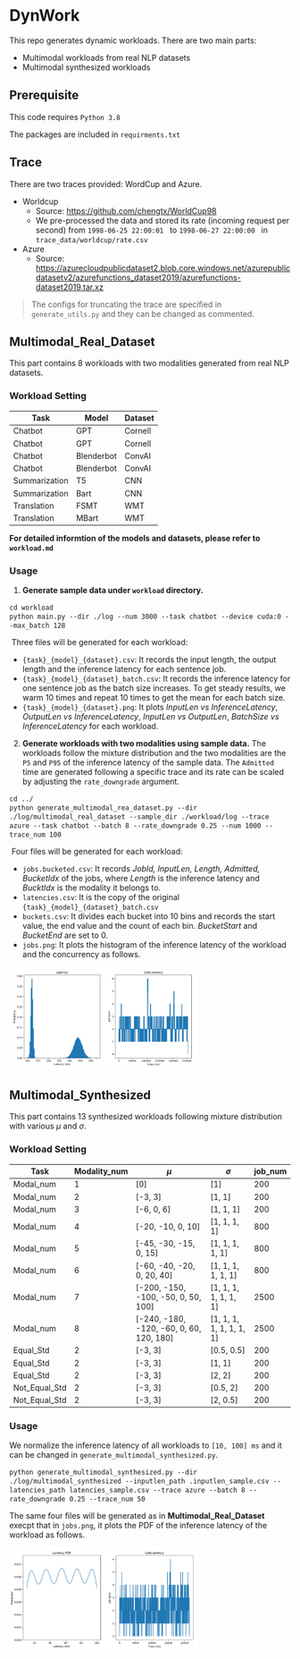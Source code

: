 # DynWork

This repo generates dynamic workloads. There are two main parts:

- Multimodal workloads from real NLP datasets
- Multimodal synthesized workloads

## Prerequisite

This code requires `Python 3.8`

The packages are included in `requirments.txt`

## Trace

There are two traces provided: WordCup and Azure.

- Worldcup
  - Source: https://github.com/chengtx/WorldCup98
  - We pre-processed the data and stored its rate (incoming request per second) from `1998-06-25 22:00:01 `  to `1998-06-27 22:00:00 ` in `trace_data/worldcup/rate.csv`
- Azure
  - Source: https://azurecloudpublicdataset2.blob.core.windows.net/azurepublicdatasetv2/azurefunctions_dataset2019/azurefunctions-dataset2019.tar.xz

> The configs for truncating the trace are specified in `generate_utils.py` and they can be changed as commented.

## Multimodal_Real_Dataset

This part contains 8 workloads with two modalities generated from real NLP datasets.

### Workload Setting

| Task          | Model      | Dataset |
| ------------- | ---------- | ------- |
| Chatbot       | GPT        | Cornell |
| Chatbot       | GPT        | Cornell |
| Chatbot       | Blenderbot | ConvAI  |
| Chatbot       | Blenderbot | ConvAI  |
| Summarization | T5         | CNN     |
| Summarization | Bart       | CNN     |
| Translation   | FSMT       | WMT     |
| Translation   | MBart      | WMT     |

**For detailed informtion of the models and datasets, please refer to `workload.md`**

### Usage

1. **Generate sample data under `workload` directory.**  

```
cd workload
python main.py --dir ./log --num 3000 --task chatbot --device cuda:0 --max_batch 128
```

​       Three files will be generated for each workload:

- `{task}_{model}_{dataset}.csv`: It records the input length, the output length and the inference latency for each sentence job.
- `{task}_{model}_{dataset}_batch.csv`: It records the inference latency for one sentence job as the batch size increases. To get steady results, we warm 10 times and repeat 10 times to get the mean for each batch size.
- `{task}_{model}_{dataset}.png`: It plots *InputLen vs InferenceLatency*, *OutputLen vs InferenceLatency*, *InputLen vs OutputLen*, *BatchSize vs InferenceLatency* for each workload.

2. **Generate workloads with two modalities using sample data.** The workloads follow the mixture distribution and the two modalities are the `P5` and `P95` of the inference latency of the sample data. The `Admitted` time are generated following a specific trace and its rate can be scaled by adjusting the `rate_downgrade` argument.

```
cd ../
python generate_multimodal_rea_dataset.py --dir ./log/multimodal_real_dataset --sample_dir ./workload/log --trace azure --task chatbot --batch 8 --rate_downgrade 0.25 --num 1000 --trace_num 100
```

​		Four files will be generated for each workload:

- `jobs.bucketed.csv`: It records *JobId, InputLen, Length, Admitted, BucketIdx* of the jobs, where *Length* is the inference latency and *BucktIdx* is the modality it belongs to.
- `latencies.csv`: It is the copy of the original `{task}_{model}_{dataset}_batch.csv`
- `buckets.csv`: It divides each bucket into 10 bins and records the start value, the end value and the count of each bin. *BucketStart* and *BucketEnd* are set to 0.
- `jobs.png`: It plots the histogram of the inference latency of the workload and the concurrency as follows.

<img src="./images/multimodal_real_dataset.png" alt="multimodal_real_dataset" style="zoom:33%;" />

## Multimodal_Synthesized

This part contains 13 synthesized workloads following mixture distribution with various $\mu$ and $\sigma$.

### Workload Setting

| Task          | Modality_num | $\mu$                                    | $\sigma$                 | job_num |
| ------------- | ------------ | ---------------------------------------- | ------------------------ | ------- |
| Modal_num     | 1            | [0]                                      | [1]                      | 200     |
| Modal_num     | 2            | [-3, 3]                                  | [1, 1]                   | 200     |
| Modal_num     | 3            | [-6, 0, 6]                               | [1, 1, 1]                | 200     |
| Modal_num     | 4            | [-20, -10, 0, 10]                        | [1, 1, 1, 1]             | 800     |
| Modal_num     | 5            | [-45, -30, -15, 0, 15]                   | [1, 1, 1, 1, 1]          | 800     |
| Modal_num     | 6            | [-60, -40, -20, 0, 20, 40]               | [1, 1, 1, 1, 1, 1]       | 800     |
| Modal_num     | 7            | [-200, -150, -100, -50, 0, 50, 100]      | [1, 1, 1, 1, 1, 1, 1]    | 2500    |
| Modal_num     | 8            | [-240, -180, -120, -60, 0, 60, 120, 180] | [1, 1, 1, 1, 1, 1, 1, 1] | 2500    |
| Equal_Std     | 2            | [-3, 3]                                  | [0.5, 0.5]               | 200     |
| Equal_Std     | 2            | [-3, 3]                                  | [1, 1]                   | 200     |
| Equal_Std     | 2            | [-3, 3]                                  | [2, 2]                   | 200     |
| Not_Equal_Std | 2            | [-3, 3]                                  | [0.5, 2]                 | 200     |
| Not_Equal_Std | 2            | [-3, 3]                                  | [2, 0.5]                 | 200     |

### Usage

We normalize the inference latency of all workloads to `[10, 100] ms` and it can be changed in `generate_multimodal_synthesized.py`.

```
python generate_multimodal_synthesized.py --dir ./log/multimodal_synthesized --inputlen_path .inputlen_sample.csv --latencies_path latencies_sample.csv --trace azure --batch 8 --rate_downgrade 0.25 --trace_num 50
```

The same four files will be generated as in **Multimodal_Real_Dataset** execpt that in `jobs.png`, it plots the PDF of the inference latency of the workload as follows.

<img src="./images/multimodal_synthesized.png" alt="multimodal_real_dataset" style="zoom:33%;" />